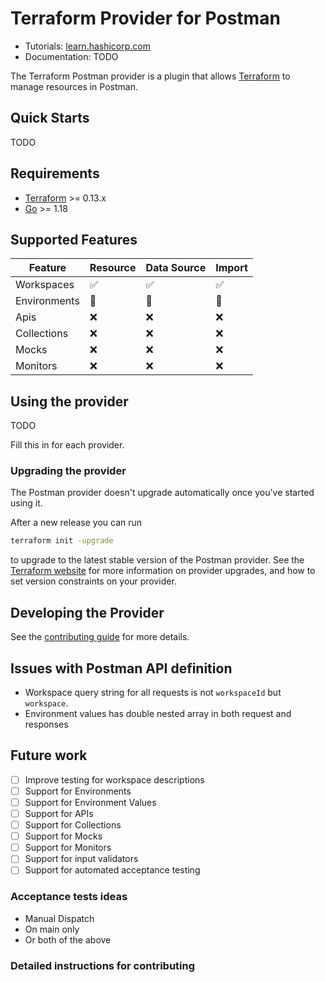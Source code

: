 # Terraform Provider for Postman

- Tutorials:
  [learn.hashicorp.com](https://learn.hashicorp.com/terraform?track=getting-started#getting-started)
- Documentation: TODO

The Terraform Postman provider is a plugin that allows
[Terraform](https://www.terraform.io) to manage resources in Postman.

## Quick Starts

TODO

## Requirements

- [Terraform](https://www.terraform.io/downloads.html) >= 0.13.x
- [Go](https://golang.org/doc/install) >= 1.18

## Supported Features

| Feature      | Resource           | Data Source        | Import             |
| ------------ | ------------------ | ------------------ | ------------------ |
| Workspaces   | :white_check_mark: | :white_check_mark: | :white_check_mark: |
| Environments | :construction:     | :construction:     | :construction:     |
| Apis         | :x:                | :x:                | :x:                |
| Collections  | :x:                | :x:                | :x:                |
| Mocks        | :x:                | :x:                | :x:                |
| Monitors     | :x:                | :x:                | :x:                |

## Using the provider

TODO

Fill this in for each provider.

### Upgrading the provider

The Postman provider doesn't upgrade automatically once you've started using it.

After a new release you can run

```bash
terraform init -upgrade
```

to upgrade to the latest stable version of the Postman provider. See the
[Terraform website](https://www.terraform.io/docs/configuration/providers.html#provider-versions)
for more information on provider upgrades, and how to set version constraints on
your provider.

## Developing the Provider

See the [contributing guide](./CONTRIBUTING.md) for more details.

## Issues with Postman API definition

- Workspace query string for all requests is not `workspaceId` but `workspace`.
- Environment values has double nested array in both request and responses

## Future work

- [ ] Improve testing for workspace descriptions
- [ ] Support for Environments
- [ ] Support for Environment Values
- [ ] Support for APIs
- [ ] Support for Collections
- [ ] Support for Mocks
- [ ] Support for Monitors
- [ ] Support for input validators
- [ ] Support for automated acceptance testing

### Acceptance tests ideas

- Manual Dispatch
- On main only
- Or both of the above

### Detailed instructions for contributing

<!-- TODO -->
